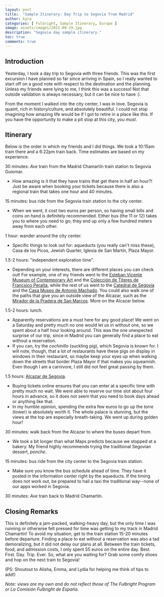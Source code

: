 ```yaml
---
layout: post
title:  "Sample Itinerary: Day Trip to Segovia from Madrid"
author: kyra
categories: [ Fulbright, Sample Itinerary, Europe ]
image: assets/images/2021-09-19.jpg
description: "Segovia day sample itinerary."
toc: true
comments: true
---
```


## Introduction

Yesterday, I took a day trip to Segovia with three friends. This was the first excursion I have planned so far since arriving in Spain, so I really wanted to start off on a good note with respect to the destination and the planning. Unless my friends were lying to me, I think this was a success! Not that outside validation is always necessary, but it can be nice to have :).

From the moment I walked into the city center, I was in love. Segovia is quaint, rich in history/culture, and absolutely beautiful. I could not stop imagining how amazing life would be if I got to retire in a place like this. If you have the opportunity to make a pit stop at this city, you _must_.

## Itinerary

Below is the order in which my friends and I did things. We took a 10:15am train there and a 6:22pm train back. Time estimates are based on my experience.

30 minutes: _Ave_ train from the Madrid Chamartín train station to Segovia Guiomar.
- How amazing is it that they have trains that get there in half an hour?! Just be aware when booking your tickets because there is also a regional train that takes one hour and 40 minutes.

15 minutes: bus ride from the Segovia train station to the city center.
- When we went, it cost two euros per person, so having small bills and coins on hand is definitely recommended. Either bus (the 11 or 12) takes you to where you need to go; they end up only a few hundred meters away from each other.

1 hour: wander around the city center.
- Specific things to look out for: aqueducts (you really can't miss these), Casa de los Picos, Jewish Quarter, Iglesia de San Martín, Plaza Mayor.

1.5-2 hours: "independent exploration time".
- Depending on your interests, there are different places you can check out! For example, one of my friends went to the [Esteban Vicente Museum of Contemporary Art](https://www.museoestebanvicente.es/es/inicio/) and the [Colección de Titeres de Francsico Peralta](http://titeres.turismodesegovia.com/), while the rest of us went to the [Catedral de Segovia](https://catedralsegovia.es/) and the [Casa Museo de Antonio Machado](http://machado.turismodesegovia.com/es/casa-museo-de-antonio-machado). You could also walk one of the paths that give you an outside view of the Alcazar, such as the [Mirador de la Pradera de San Marcos](https://www.tripadvisor.com/Attraction_Review-g187494-d2664523-Reviews-Mirador_de_la_Pradera_de_San_Marcos-Segovia_Province_of_Segovia_Castile_and_Leon.html). More on the Alcazar below.

1.5-2 hours: lunch.
- Apparently reservations are a must here for any good place! We went on a Saturday and pretty much no one would let us in without one, so we spent about a half hour looking around. This was the one unexpected surprise of our trip, since in Madrid you can generally find a place to eat without a reservation.
- If you can, try the _cochinillo_ (suckling pig), which Segovia is known for. I will note, though, that a lot of restaurants have these pigs on display in windows in their restaurant, so maybe keep your eyes up when walking down the streets that border Plaza Mayor if that makes you squeamish. Even though I am a carnivore, I still did not feel great passing by them.

1.5 hours: [Alcazar de Segovia](https://www.alcazardesegovia.com/).
- Buying tickets online ensures that you can enter at a specific time with pretty much no wait. We were able to reserve our time slot about four hours in advance, so it does not seem that you need to book days ahead or anything like that.
- In my humble opinion, spending the extra few euros to go up the _torre_ (tower) is absolutely worth it. The whole palace is stunning, but the views at the top are especially breath-taking. We went up during golden hour!

30 minutes: walk back from the Alcazar to where the buses depart from.
- We took a bit longer than what Maps predicts because we stopped at a bakery. My friend highly recommends trying the traditional Segovian dessert, _ponche_.

15 minutes: bus ride from the city center to the Segovia train station.
- Make sure you know the bus schedule ahead of time. They have it posted in the information center right by the aqueducts. If the timing does not work out, be prepared to hail a taxi the traditional way--none of our apps worked in Segovia.

30 minutes: _Ave_ train back to Madrid Chamartín.

## Closing Remarks

This is definitely a jam-packed, walking-heavy day, but the only time I was running or otherwise felt pressed for time was getting to my track in Madrid Chamartín! To avoid my situation, get to the train station 15-20 minutes before departure. Finding a place to eat without a reservation was also a tad demoralizing, but it did not delay our plans at all. Between the train tickets, food, and admission costs, I only spent 55 euros on the entire day. Best. First. Day. Trip. Ever. So, what are you waiting for? Grab some comfy shoes and hop on the next train to Segovia!

(PS: Shoutout to Alisha, Emma, and Lydia for helping me think of tips to add!)

_Note: views are my own and do not reflect those of The Fulbright Program or La Comisión Fulbright de España._